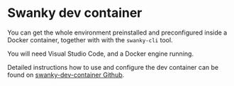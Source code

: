 # Swanky dev container

You can get the whole environment preinstalled and preconfigured inside a Docker container, together with with the `swanky-cli` tool.

You will need Visual Studio Code, and a Docker engine running.

Detailed instructions how to use and configure the dev container can be found on [swanky-dev-container Github](https://github.com/AstarNetwork/swanky-dev-container).

